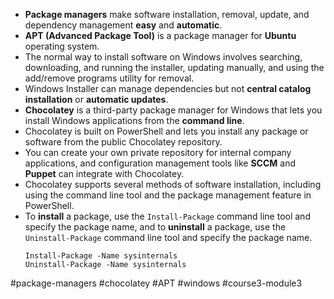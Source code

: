 -   **Package managers** make software installation, removal, update, and dependency management **easy** and **automatic**.
-   **APT (Advanced Package Tool)** is a package manager for **Ubuntu** operating system.
-   The normal way to install software on Windows involves searching, downloading, and running the installer, updating manually, and using the add/remove programs utility for removal.
-   Windows Installer can manage dependencies but not **central catalog installation** or **automatic updates**.
-   **Chocolatey** is a third-party package manager for Windows that lets you install Windows applications from the **command line**.
-   Chocolatey is built on PowerShell and lets you install any package or software from the public Chocolatey repository.
-   You can create your own private repository for internal company applications, and configuration management tools like **SCCM** and **Puppet** can integrate with Chocolatey.
-   Chocolatey supports several methods of software installation, including using the command line tool and the package management feature in PowerShell.
-   To **install** a package, use the `Install-Package` command line tool and specify the package name, and to **uninstall** a package, use the `Uninstall-Package` command line tool and specify the package name.
	```
	Install-Package -Name sysinternals
	Uninstall-Package -Name sysinternals
	```

#package-managers #chocolatey #APT #windows #course3-module3 